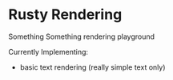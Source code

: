 # Rusty Rendering

Something Something rendering playground

Currently Implementing:
 - basic text rendering (really simple text only)